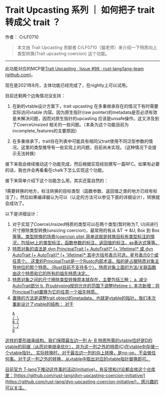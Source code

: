 # Trait Upcasting 系列 ｜ 如何把子 trait 转成父 trait ？

作者： CrLF0710

> 本文由 Trait Upcasting 贡献者 CrLF0710（猫老师）来介绍一下特质向上类型转换(Trait upcasting coercion) 这个功能。

---

此功能对应的MCP是[Trait Upcasting · Issue #98 · rust-lang/lang-team (github.com)](https://link.zhihu.com/?target=https%3A//github.com/rust-lang/lang-team/issues/98)。

现在是2021年8月，主体功能已经完成了，在nightly上可以试用。

目前还剩两个边角情况没支持：

1. 在新的vtable设计方案下，trait upcasting 在多重继承存在的情况下有时需要实际访问vtable 内容。因为原生指针(raw pointer)的metadata是否必须有效是未解决问题，因而对原生指针的upcasting 应该是unsafe操作。这又涉及到了CoerceUnsized 相关的一些问题。（本条为这个功能目前为incomplete_features的主要原因）

2. 在多重继承下，trait存在列表中可能具有相同父trait使用不同泛型参数的情况。这里的类型推导有一些实现上的问题，目前尚未实现。（这种情况下会提示无法转换）

接下来我会继续推动这个功能完成，然后根据实现经验撰写一篇RFC。如果有必要的话，我也许会再看看在chalk下怎么实现这个功能。

接下来简单介绍下这个功能怎么用，其实还蛮自然的：

1需要转换的地方，标注转换的目标类型（函数参数、返回值之类的地方已经有标注了），然后如果编译器认为可以（认定的方法可以参见下面的详细设计），转换就会成功了。

以下是详细设计：

1. 对于实现了CoerceUnsized特质的类型可以在两个类型(暂时称为T, U)间进行尺寸擦除类型转换(unsizing coercion)，最常用的有从 &T -> &U, Box<T> 到 Box<U>等等。类型转换的场景(coercion site) 简单说就是转换目标有类型标注的情况，包括let上的类型标注，函数参数的标注，返回值的标注，as表达式等等。
2. 特质对象的语法是 dyn PrincipalTrait [+ AutoTrait]* [+ 'lifetime]* 或 dyn AutoTrait [+ AutoTrait]* [+ 'lifetime]* 其中方括号表示可选，星号表示0个或任意个。
这里的PrincipalTrait是一个Rustc内部术语，指的是占据特质对象主导地位的那个特质。（Rust目前不支持多个）。特质对象上面的方法/关联函数由这个特质和它的所有的祖先特质决定。
3. 特质对象之间的尺寸擦除类型转换原本就存在，主要包括三种：
    a. 减少AutoTrait部分
    b. 在subtyping规则允许的范围下调整lifetime
    c. 本次新增：将PrincipalTrait置换为它的任意一个祖先特质。
4. 置换的方法是调整trait object的metadata，也就是vtable的指针。我们本次重新设计了vtable的结构：
    对于 
    ```text
    A
    / \
    B C
    \ /
    D
    ```

这样的菱形继承结构，我们保障最左边一列 A- B 特质所需的vtable恰好是D的vtable的前缀（从而对单继承优化），并为这一列之外的特质(C)在vtable中存储一个vtable指针。
实际转换时，对于最左边一列的向上转换，是no-op，不会做任何事。对于这一列之外的转换，从vtable中取出对应的vtable指针替换即可。

目前官方 T-lang下推动这件事的活动(initiative)，有反馈和讨论都会放这个仓库里：[https://github.com/rust-lang/dyn-upcasting-coercion-initiative/](https://github.com/rust-lang/dyn-upcasting-coercion-initiative/)，感兴趣的可以关注。


